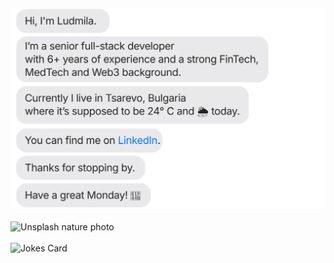 [![](https://raw.githubusercontent.com/milaabl/milaabl/main/chat.svg)](https://www.linkedin.com/in/ludmila-a-dev/)
<br/>
<br/>
<img src="https://images.unsplash.com/photo-1684019608073-e79bc1642ec5?crop=entropy&cs=tinysrgb&fit=max&fm=jpg&ixid=M3w0NjY3Mzl8MHwxfHJhbmRvbXx8fHx8fHx8fDE2ODc3NzQ3MDF8&ixlib=rb-4.0.3&q=80&w=1080" alt="Unsplash nature photo" />
<br/>
<br/>
![Jokes Card](https://readme-jokes.vercel.app/api)
